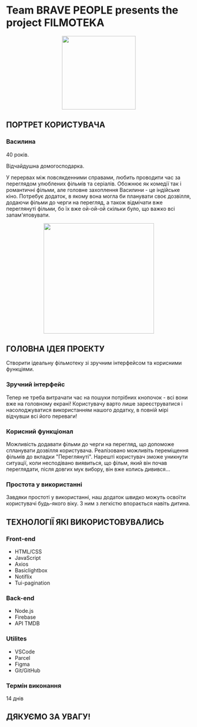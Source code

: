 # Team BRAVE PEOPLE presents the project FILMOTEKA

<div align="center">
  <img src="https://media.giphy.com/media/YrqJJWo7VKP1RZUsWn/giphy.gif" width="200"/>
</div>


## ПОРТРЕТ КОРИСТУВАЧА

### Василина

40 років.

Відчайдушна домогосподарка.

У перервах між повсякденними справами, любить проводити час за переглядом улюблених фільмів та серіалів.
Обожнює як комедії так і романтичні фільми, але головне захоплення Василини - це індійське кіно.
Потребує додаток, в якому вона могла би планувати своє дозвілля, додаючи фільми до черги на перегляд, 
а також відмічати вже переглянуті фільми, бо їх вже ой-ой-ой скільки було, що важко всі запам'ятовувати.

<div align="center">
  <img src="https://media.giphy.com/media/2yhQfCCuTTIh70JViP/giphy.gif" width="300"/>
</div>

## ГОЛОВНА ІДЕЯ ПРОЕКТУ

Створити ідеальну фільмотеку зі зручним інтерфейсом та корисними функціями.

### Зручний інтерфейс

Тепер не треба витрачати час на пошуки потрібних кнопочок - всі вони вже на головному екрані! 
Користувачу варто лише зареєструватися і насолоджуватися використанням нашого додатку, в повній мірі відчувши всі його переваги!

### Корисний функціонал

Можливість додавати фільми до черги на перегляд, що допоможе спланувати дозвілля користувача. 
Реалізовано можливіть переміщення фільмів до вкладки "Переглянуті". 
Нарешті користувач зможе уникнути ситуації, коли несподівано виявиться, що фільм, 
який він почав переглядати, після довгих мук вибору, він вже колись дивився...

### Простота у використанні

Завдяки простоті у використанні, наш додаток швидко можуть освоїти користувачі будь-якого віку. З ним з легкістю впорається навіть дитина.


## ТЕХНОЛОГІЇ ЯКІ ВИКОРИСТОВУВАЛИСЬ

### Front-end

- HTML/CSS
- JavaScript
- Axios
- Basiclightbox
- Notiflix
- Tui-pagination

### Back-end

- Node.js
- Firebase
- API TMDB

### Utilites

- VSCode
- Parcel
- Figma
- Git/GitHub

### Термін виконання 

14 днів

## ДЯКУЄМО ЗА УВАГУ! 

<!-- ![How it works](./assets/how-it-works.png) -->


